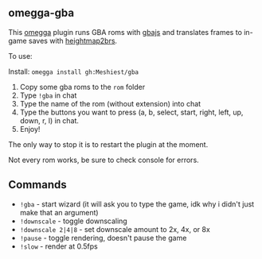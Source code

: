 ## omegga-gba

This [omegga](https://github.com/brickadia-community/omegga) plugin runs GBA roms with [gbajs](https://github.com/endrift/gbajs) and translates frames to in-game saves with [heightmap2brs](https://github.com/Meshiest/heightmap2brs).

To use:

Install: `omegga install gh:Meshiest/gba`

1. Copy some gba roms to the `rom` folder
2. Type `!gba` in chat
3. Type the name of the rom (without extension) into chat
4. Type the buttons you want to press (a, b, select, start, right, left, up, down, r, l) in chat.
5. Enjoy!

The only way to stop it is to restart the plugin at the moment.

Not every rom works, be sure to check console for errors.

## Commands

* `!gba` - start wizard (it will ask you to type the game, idk why i didn't just make that an argument)
* `!downscale` - toggle downscaling
* `!downscale 2|4|8` - set downscale amount to 2x, 4x, or 8x
* `!pause` - toggle rendering, doesn't pause the game
* `!slow` - render at 0.5fps
